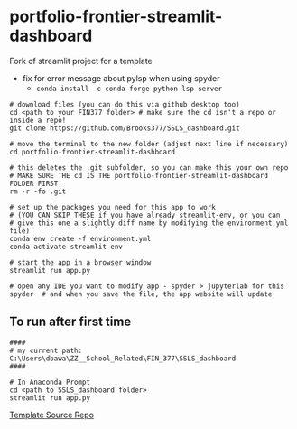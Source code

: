# portfolio-frontier-streamlit-dashboard
 Fork of streamlit project for a template
 - fix for error message about pylsp when using spyder 
   - ```conda install -c conda-forge python-lsp-server ```
 
```
# download files (you can do this via github desktop too)
cd <path to your FIN377 folder> # make sure the cd isn't a repo or inside a repo!
git clone https://github.com/Brooks377/SSLS_dashboard.git

# move the terminal to the new folder (adjust next line if necessary)
cd portfolio-frontier-streamlit-dashboard  

# this deletes the .git subfolder, so you can make this your own repo
# MAKE SURE THE cd IS THE portfolio-frontier-streamlit-dashboard FOLDER FIRST!
rm -r -fo .git 

# set up the packages you need for this app to work 
# (YOU CAN SKIP THESE if you have already streamlit-env, or you can 
# give this one a slightly diff name by modifying the environment.yml file)
conda env create -f environment.yml
conda activate streamlit-env

# start the app in a browser window
streamlit run app.py

# open any IDE you want to modify app - spyder > jupyterlab for this
spyder  # and when you save the file, the app website will update
```
## To run after first time
```
####
# my current path: C:\Users\dbawa\ZZ__School_Related\FIN_377\SSLS_dashboard
####

# In Anaconda Prompt
cd <path to SSLS_dashboard folder>
streamlit run app.py
```

[Template Source Repo](https://github.com/donbowen/portfolio-frontier-streamlit-dashboard/)
